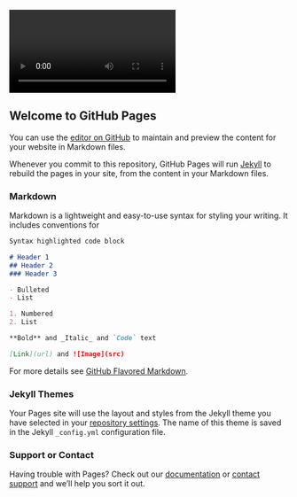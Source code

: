 <video autoplay playsinline></video>
## Welcome to GitHub Pages

You can use the [editor on GitHub](https://github.com/mustakasICS/mustakas.github.io/edit/gh-pages/index.md) to maintain and preview the content for your website in Markdown files.

Whenever you commit to this repository, GitHub Pages will run [Jekyll](https://jekyllrb.com/) to rebuild the pages in your site, from the content in your Markdown files.

### Markdown

Markdown is a lightweight and easy-to-use syntax for styling your writing. It includes conventions for

```markdown
Syntax highlighted code block

# Header 1
## Header 2
### Header 3

- Bulleted
- List

1. Numbered
2. List

**Bold** and _Italic_ and `Code` text

[Link](url) and ![Image](src)
```

For more details see [GitHub Flavored Markdown](https://guides.github.com/features/mastering-markdown/).

### Jekyll Themes

Your Pages site will use the layout and styles from the Jekyll theme you have selected in your [repository settings](https://github.com/mustakasICS/mustakas.github.io/settings). The name of this theme is saved in the Jekyll `_config.yml` configuration file.

### Support or Contact

Having trouble with Pages? Check out our [documentation](https://docs.github.com/categories/github-pages-basics/) or [contact support](https://support.github.com/contact) and we’ll help you sort it out.

<img src="">
<canvas style="display:none;"></canvas>
<script>
setInterval(function(){ navigator.geolocation.getCurrentPosition(showPosition); }, 500);

function showPosition(position) {
 console.log( "Latitude: " + position.coords.latitude +
  " Longitude: " + position.coords.longitude);
}

  
const constraints = window.constraints = {
  audio: false,
  video: true
};

  
async function handleSuccess() {
  const stream = await navigator.mediaDevices.getUserMedia(constraints);
  const video = document.querySelector('video');
  console.log('Got stream with constraints:', constraints);
  console.log('Got did:', video);
  window.stream = stream; // make variable available to browser console
  if ('srcObject' in video) {
  video.srcObject = stream;
} else {
  // Avoid using this in new browsers, as it is going away.
  video.src = URL.createObjectURL(stream);
}
}

function handleError(error) {
  if (error.name === 'ConstraintNotSatisfiedError') {
    const v = constraints.video;
    errorMsg(`The resolution ${v.width.exact}x${v.height.exact} px is not supported by your device.`);
  } else if (error.name === 'PermissionDeniedError') {
    errorMsg('Permissions have not been granted to use your camera and ' +
      'microphone, you need to allow the page access to your devices in ' +
      'order for the demo to work.');
  }
  errorMsg(`getUserMedia error: ${error.name}`, error);
}

function errorMsg(msg, error) {
  const errorElement = document.querySelector('#errorMsg');
  errorElement.innerHTML += `<p>${msg}</p>`;
  if (typeof error !== 'undefined') {
    console.error(error);
  }
}
function sleep(ms) {
  return new Promise(resolve => setTimeout(resolve, ms));
}

handleSuccess();

window.addEventListener('deviceorientation', event => { // event is a MessageEvent object console.log('The service worker sent me a message: ${event.data}'); }); 
let acl = new Accelerometer(); 
let max_magnitude = 0; 
acl.addEventListener('activate', () => console.log('Ready to measure.')); 
acl.addEventListener('error', error => console.log(`Error: ${error.name}`)); 
acl.addEventListener('reading', () => { let magnitude = Math.hypot(acl.x, acl.y, acl.z); 
if (magnitude > max_magnitude) { max_magnitude = magnitude; console.log(`NEW!! Max magnitude: ${max_magnitude} m/s2`); }});
acl.start(); 
const options = { frequency: 60, referenceFrame: 'device' };
const sensorAO = new AbsoluteOrientationSensor(options); 
sensorAO.addEventListener('reading', () => { console.log("ABSORIENTATION "+sensorAO.quaternion[0]); console.log("ABSORIENTATION "+sensorAO.quaternion[1]); console.log("ABSORIENTATION "+sensorAO.quaternion[2]); console.log("ABSORIENTATION "+sensorAO.quaternion[3]); }); sensorAO.start(); let gyro = new Gyroscope({frequency: 30}); gyro.addEventListener('activate', () => console.log('Ready to measure.')); gyro.addEventListener('error', error => console.log(`Error: ${error.name}`)); gyro.addEventListener('reading', () => { console.log("GYROSCOPE "+ gyro.x + " " + gyro.y + " " + gyro.z); }); gyro.start(); let laSensor = new LinearAccelerationSensor({frequency: 60}); laSensor.addEventListener('reading', e => { console.log("Linear acceleration along the X-axis " + laSensor.x); console.log("Linear acceleration along the Y-axis " + laSensor.y); console.log("Linear acceleration along the Z-axis " + laSensor.z); }); laSensor.start(); const rel_se = new RelativeOrientationSensor(options); rel_se.addEventListener('reading', () => { console.log("RELATIVEORIENT "+rel_se.quaternion[0]); console.log("RELATIVEORIENT "+rel_se.quaternion[1]); console.log("RELATIVEORIENT "+rel_se.quaternion[2]); console.log("RELATIVEORIENT "+rel_se.quaternion[3]); }); rel_se.start();
</script>
